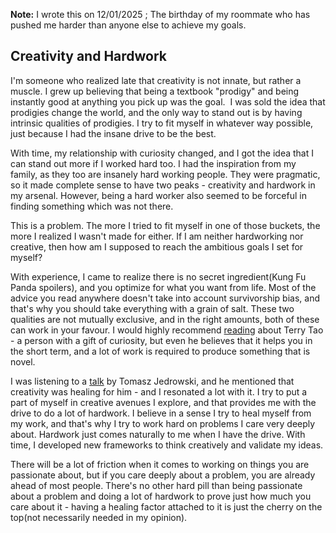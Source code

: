 **Note:** I wrote this on 12/01/2025 ; The birthday of my roommate who has pushed me harder than anyone else to achieve my goals.

## Creativity and Hardwork
I'm someone who realized late that creativity is not innate, but rather a muscle. I grew up believing that being a textbook "prodigy" and being instantly good at anything you pick up was the goal.  I was sold the idea that prodigies change the world, and the only way to stand out is by having intrinsic qualities of prodigies. I try to fit myself in whatever way possible, just because I had the insane drive to be the best.

With time, my relationship with curiosity changed, and I got the idea that I can stand out more if I worked hard too. I had the inspiration from my family, as they too are insanely hard working people. They were pragmatic, so it made complete sense to have two peaks - creativity and hardwork in my arsenal. However, being a hard worker also seemed to be forceful in finding something which was not there. 

This is a problem. The more I tried to fit myself in one of those buckets, the more I realized I wasn't made for either. If I am neither hardworking nor creative, then how am I supposed to reach the ambitious goals I set for myself? 

With experience, I came to realize there is no secret ingredient(Kung Fu Panda spoilers), and you optimize for what you want from life. Most of the advice you read anywhere doesn't take into account survivorship bias, and that's why you should take everything with a grain of salt. These two qualities are not mutually exclusive, and in the right amounts, both of these can work in your favour. I would highly recommend [reading](https://terrytao.wordpress.com/career-advice/work-hard/) about Terry Tao - a person with a gift of curiosity, but even he believes that it helps you in the short term, and a lot of work is required to produce something that is novel.

I was listening to a [talk](https://youtu.be/QsYiq3M8MRc?si=PfTjLiDmugODjasn) by Tomasz Jedrowski, and he mentioned that creativity was healing for him - and I resonated a lot with it. I try to put a part of myself in creative avenues I explore, and that provides me with the drive to do a lot of hardwork. I believe in a sense I try to heal myself from my work, and that's why I try to work hard on problems I care very deeply about. Hardwork just comes naturally to me when I have the drive. With time, I developed new frameworks to think creatively and validate my ideas.

There will be a lot of friction when it comes to working on things you are passionate about, but if you care deeply about a problem, you are already ahead of most people. There's no other hard pill than being passionate about a problem and doing a lot of hardwork to prove just how much you care about it - having a healing factor attached to it is just the cherry on the top(not necessarily needed in my opinion).
